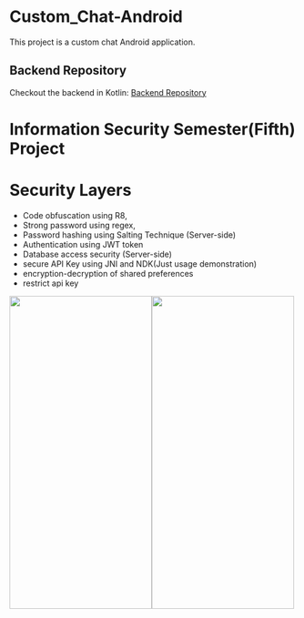 # Custom_Chat-Android
This project is a custom chat Android application.
## Backend Repository
Checkout the backend in Kotlin: [Backend Repository](https://github.com/umermaher/revos-chat-ktor_backend)

# Information Security Semester(Fifth) Project
# Security Layers
* Code obfuscation using R8,
* Strong password using regex, 
* Password hashing using Salting Technique (Server-side)
* Authentication using JWT token
* Database access security (Server-side)
* secure API Key using JNI and NDK(Just usage demonstration)
* encryption-decryption of shared preferences
* restrict api key

<img src="https://user-images.githubusercontent.com/93570267/235429451-5edd4f07-70aa-4902-bdaf-0eb12b048d31.gif" width="250" height="550"/><img src="https://user-images.githubusercontent.com/93570267/235429518-8aefaf7c-aa84-40aa-845d-ceeb72b8dd25.gif" width="250" height="550"/>
